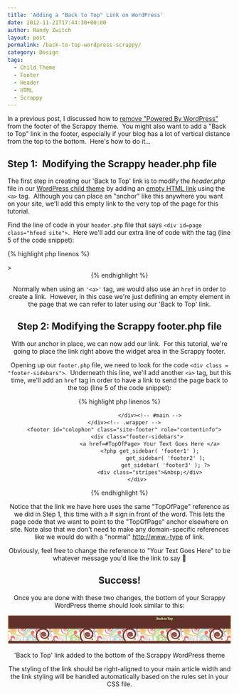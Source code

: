 ```yaml
---
title: 'Adding a "Back to Top" Link on WordPress'
date: 2012-11-21T17:44:30+00:00
author: Randy Zwitch
layout: post
permalink: /back-to-top-wordpress-scrappy/
category: Design
tags:
  - Child Theme
  - Footer
  - Header
  - HTML
  - Scrappy
---
```

In a previous post, I discussed how to [remove "Powered By WordPress"](http://randyzwitch.com/removing-powered-by-wordpress-scrappy/ "Remove Powered By WordPress Scrappy theme") from the footer of the Scrappy theme.  You might also want to add a "Back to Top" link in the footer, especially if your blog has a lot of vertical distance from the top to the bottom.  Here's how to do it...

## Step 1:  Modifying the Scrappy header.php file

The first step in creating our 'Back to Top' link is to modify the _header.php_ file in our <a title="WordPress Child Theme" href="http://randyzwitch.com/twenty-eleven-child-theme-creating-css-file/" target="_blank">WordPress child theme</a> by adding an <a title="HTML anchor tag" href="http://www.w3schools.com/tags/tag_a.asp" target="_blank">empty HTML link</a> using the `<a>` tag.  Although you can place an "anchor" like this anywhere you want on your site, we'll add this empty link to the very top of the page for this tutorial.

Find the line of code in your `header.php` file that says `<div id=page class="hfeed site">`.  Here we'll add our extra line of code with the <a> tag (line 5 of the code snippet):

{% highlight php linenos %}
</head>

<body <?php body_class(); ?>>
<div id="page" class="hfeed site">
<a name= "TopOfPage"/a>
        <?php do_action( 'before' ); ?>
        <div class="wrapper">
                <header id="masthead" class="site-header" role="banner">
{% endhighlight %}

Normally when using an `'<a>'` tag, we would also use an `href` in order to create a link.  However, in this case we're just defining an empty element in the page that we can refer to later using our 'Back to Top' link.

## Step 2: Modifying the Scrappy footer.php file

With our anchor in place, we can now add our link.  For this tutorial, we're going to place the link right above the widget area in the Scrappy footer.

Opening up our `footer.php` file, we need to look for the code `<div class = "footer-sidebars">`.  Underneath this line, we'll add another `<a>` tag, but this time, we'll add an `href` tag in order to have a link to send the page back to the top (line 5 of the code snippet):

{% highlight php linenos %}

                       </div><!-- #main -->
       </div><!-- .wrapper -->
       <footer id="colophon" class="site-footer" role="contentinfo">
               <div class="footer-sidebars">
                       <a href=#TopOfPage> Your Text Goes Here </a>
                       <?php get_sidebar( 'footer1' );
                                 get_sidebar( 'footer2' );
                                 get_sidebar( 'footer3' ); ?>
                       <div class="stripes">&nbsp;</div>
               </div>
{% endhighlight %}

Notice that the link we have here uses the same "TopOfPage" reference as we did in Step 1, this time with a # sign in front of the word. This lets the page code that we want to point to the "TopOfPage" anchor elsewhere on site. Note also that we don't need to make any domain-specific references like we would do with a "normal" http://www.-type of link.

Obviously, feel free to change the reference to "Your Text Goes Here" to be whatever message you'd like the link to say 🙂

## Success!

Once you are done with these two changes, the bottom of your Scrappy WordPress theme should look similar to this:

![scrappy-wordpress-theme-back-to-top](/wp-content/uploads/2012/11/scrappy-wordpress-theme-back-to-top.png)
<p class="wp-caption-text">
'Back to Top' link added to the bottom of the Scrappy WordPress theme
</p>

The styling of the link should be right-aligned to your main article width and the link styling will be handled automatically based on the rules set in your CSS file.
